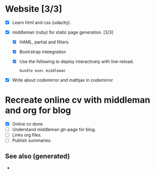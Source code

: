 # Website \[3/3\]

-   [x] Learn html and css (udacity).

-   [x] middleman (ruby) for static page generation. \[3/3\]

    -   [x] HAML, partial and filters.

    -   [x] Bootrstrap inteegration

    -   [x] Use the following to deploy interactively with live-reload.

        ``` bash
        bundle exec middleman
        ```

-   [x] Write about codemirror and mathjax in codemirror

# Recreate online cv with middleman and org for blog

-   [x] Online cv done.
-   [ ] Understand middleman gh-page for blog.
-   [ ] Links org files.
-   [ ] Publish summaries.

## See also (generated)

-   
